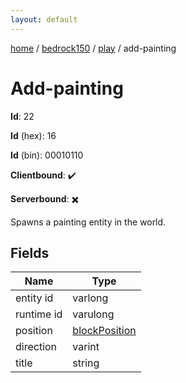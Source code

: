```yaml
---
layout: default
---
```


[home](/)  /  [bedrock150](/protocol/bedrock150)  /  [play](/protocol/bedrock150/play)  /  add-painting

# Add-painting

**Id**: 22

**Id** (hex): 16

**Id** (bin): 00010110

**Clientbound**: ✔️

**Serverbound**: ✖️

Spawns a painting entity in the world.

## Fields

Name | Type
---|---
entity id | varlong
runtime id | varulong
position | [blockPosition](/protocol/bedrock150/types/block-position)
direction | varint
title | string

